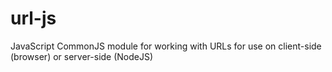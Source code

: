 url-js
======

JavaScript CommonJS module for working with URLs for use on client-side (browser) or server-side (NodeJS)
